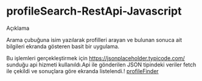 # profileSearch-RestApi-Javascript
Açıklama

Arama çubuğuna isim yazılarak profilleri arayan ve bulunan sonuca ait bilgileri ekranda gösteren basit bir uygulama.

Bu işlemleri gerçekleştirmek için https://jsonplaceholder.typicode.com/ sunduğu api hizmeti kullanıldı.Api ile 
gönderilen JSON tipindeki veriler fetch ile çekildi ve sonuçlara göre ekranda listelendi.!
[profileFinder](https://user-images.githubusercontent.com/76954136/133256440-0beeb828-423e-400c-9f92-f5acf79bbde3.gif)
